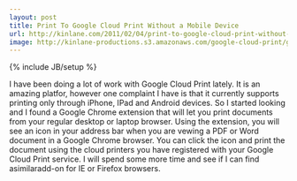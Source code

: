```yaml
---
layout: post
title: Print To Google Cloud Print Without a Mobile Device
url: http://kinlane.com/2011/02/04/print-to-google-cloud-print-without-mobile-device/
image: http://kinlane-productions.s3.amazonaws.com/google-cloud-print/google-cloud-print.png
---
```

{% include JB/setup %}
<p>
     I have been doing a lot of work with Google Cloud Print lately. It is an amazing platfor, however one complaint I have is that it currently supports printing only through iPhone, IPad and Android devices. So I started looking and I found a Google Chrome extension that will let you print documents from your regular desktop or laptop browser. Using the extension, you will see an icon in your address bar when you are vewing a PDF or Word document in a Google Chrome browser. You can click the icon and print the document using the cloud printers you have registered with your Google Cloud Print service. I will spend some more time and see if I can find asimilaradd-on for IE or Firefox browsers.
</p>